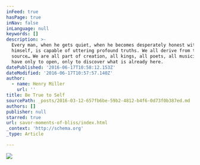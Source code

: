 ```yaml
---
inFeed: true
hasPage: true
inNav: false
inLanguage: null
keywords: []
description: >-
  Every man, when he gets quiet, when he becomes desperately honest with
  himself, is capable of uttering profound truths. We all derive from the same
  source… We are all part of creation, all kings, all poets, all musicians; we
  have only to open, only to discover what is already here. 
datePublished: '2016-06-17T10:58:12.153Z'
dateModified: '2016-06-17T10:57:57.140Z'
author:
  - name: Henry Miller
    url: ''
title: Be True to Self
sourcePath: _posts/2016-03-12-657fb6be-59b2-4812-b4f6-0d73f0b387ed.md
authors: []
publisher: null
starred: true
url: savor-moments-of-bliss/index.html
_context: 'http://schema.org'
_type: Article

---
```

![](https://the-grid-user-content.s3-us-west-2.amazonaws.com/81dcb0a1-b789-46a3-bd6a-8f707fec6bb7.jpg)